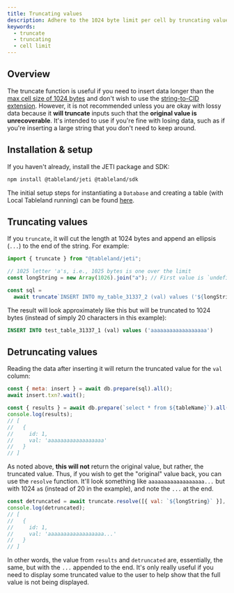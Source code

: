 ```yaml
---
title: Truncating values
description: Adhere to the 1024 byte limit per cell by truncating values.
keywords:
  - truncate
  - truncating
  - cell limit
---
```


## Overview

The truncate function is useful if you need to insert data longer than the [max cell size of 1024 bytes](/fundamentals/architecture/limits) and don't wish to use the [string-to-CID extension](/docs/sdk/plugins/pinning-to-ipfs). However, it is not recommended unless you are okay with lossy data because it **will truncate** inputs such that the **original value is unrecoverable**. It's intended to use if you're fine with losing data, such as if you're inserting a large string that you don't need to keep around.

## Installation & setup

If you haven't already, install the JETI package and SDK:

```bash npm2yarn
npm install @tableland/jeti @tableland/sdk
```

The initial setup steps for instantiating a `Database` and creating a table (with Local Tableland running) can be found [here](/docs/sdk/plugins#installation--setup).

## Truncating values

If you `truncate`, it will cut the length at 1024 bytes and append an ellipsis (`...`) to the end of the string. For example:

```js
import { truncate } from "@tableland/jeti";

// 1025 letter 'a's, i.e., 1025 bytes is one over the limit
const longString = new Array(1026).join("a"); // First value is `undefined`, so it will be skipped

const sql =
  await truncate`INSERT INTO my_table_31337_2 (val) values ('${longString}')`;
```

The result will look approximately like this but will be truncated to 1024 bytes (instead of simply 20 characters in this example):

```sql
INSERT INTO test_table_31337_1 (val) values ('aaaaaaaaaaaaaaaaaa')
```

## Detruncating values

Reading the data after inserting it will return the truncated value for the `val` column:

```js
const { meta: insert } = await db.prepare(sql).all();
await insert.txn?.wait();

const { results } = await db.prepare(`select * from ${tableName}`).all();
console.log(results);
// [
//   {
//     id: 1,
//     val: 'aaaaaaaaaaaaaaaaaa'
//   }
// ]
```

As noted above, **this will not** return the original value, but rather, the truncated value. Thus, if you wish to get the "original" value back, you can use the `resolve` function. It'll look something like `aaaaaaaaaaaaaaaaaa...` but with 1024 `a`s (instead of 20 in the example), and note the `...` at the end.

```js
const detruncated = await truncate.resolve([{ val: `${longString}` }], ["val"]);
console.log(detruncated);
// [
//   {
//     id: 1,
//     val: 'aaaaaaaaaaaaaaaaaa...'
//   }
// ]
```

In other words, the value from `results` and `detruncated` are, essentially, the same, but with the `...` appended to the end. It's only really useful if you need to display some truncated value to the user to help show that the full value is not being displayed.
